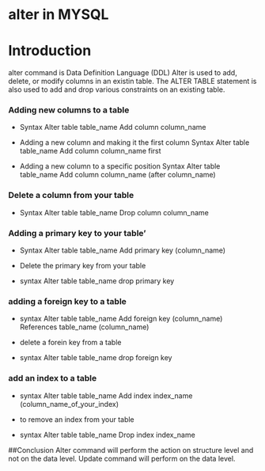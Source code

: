 # alter in MYSQL
# Introduction
alter command is Data Definition Language (DDL)
Alter is used to add, delete, or modify columns in an existin table.
The ALTER TABLE statement is also used to add and drop various constraints on an existing table.
###	Adding new columns to a table
-	 Syntax
Alter table table_name
Add column column_name <dtype>

-	Adding a new column and making it the first column
Syntax
Alter table table_name
Add column column_name <dtype> first

-	Adding a new column to a specific position
Syntax
Alter table table_name
Add column column_name <dtype>  (after column_name)

###	Delete a column from your table
-	Syntax
Alter table table_name
Drop column column_name

###	Adding a primary key to your table’
-	Syntax
Alter table table_name
Add primary key (column_name)

-	Delete the primary key from your table
-	syntax
Alter table table_name
drop primary key 

###	adding a foreign key to a table
-	syntax
Alter table table_name
Add foreign key (column_name)
References table_name (column_name)

-	delete a forein key from a table
-	syntax
Alter table table_name
drop foreign key 

###	add an index to a table
-	syntax
Alter table table_name
Add index index_name (column_name_of_your_index)

-	to remove an index from your table
-	syntax
Alter table table_name
Drop index index_name

##Conclusion
Alter command will perform the action on structure level and not on the data level. Update command will perform on the data level.
